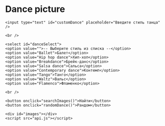 <!DOCTYPE html>
<html lang="ru">

<head>
    <meta charset="UTF-8" />
    <title>Поиск Танцевальных Картинок</title>
    <link rel="stylesheet" href="api.css">
</head>

<body>
    <h1>Dance picture</h1>

    <input type="text" id="customDance" placeholder="Введите стиль танца" />

    <br />

    <select id="danceSelect">
    <option value="">-- Выберите стиль из списка --</option>
    <option value="Ballet">Балет</option>
    <option value="Hip hop dance">Хип-хоп</option>
    <option value="Breakdance">Брейк-данс</option>
    <option value="Salsa dance">Сальса</option>
    <option value="Contemporary dance">Контемп</option>
    <option value="Tango">Танго</option>
    <option value="Waltz">Вальс</option>
    <option value="Flamenco">Фламенко</option>
  </select>

    <br />

    <button onclick="searchImages()">Найти</button>
    <button onclick="randomDance()">Рандом</button>

    <div id="images"></div>
    <script src="api.js"></script>
</body>

</html>
